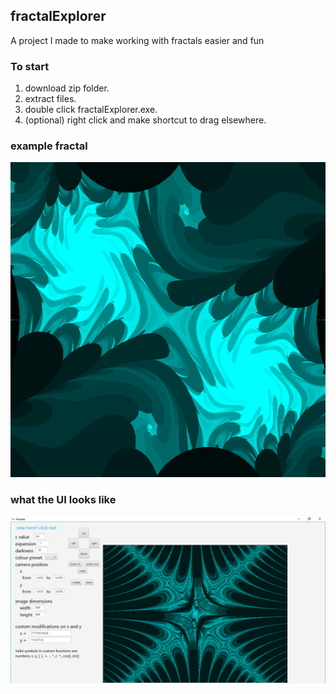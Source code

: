 ## fractalExplorer
A project I made to make working with fractals easier and fun

### To start
1. download zip folder.
2. extract files.
3. double click fractalExplorer.exe.
4. (optional) right click and make shortcut to drag elsewhere.

### example fractal
![example fractal](https://github.com/Ben-Wunderlich/FractalExplorer/blob/master/images/example1.png)

### what the UI looks like
![UI view](https://github.com/Ben-Wunderlich/FractalExplorer/blob/master/backend/storage/uiExample.png)
